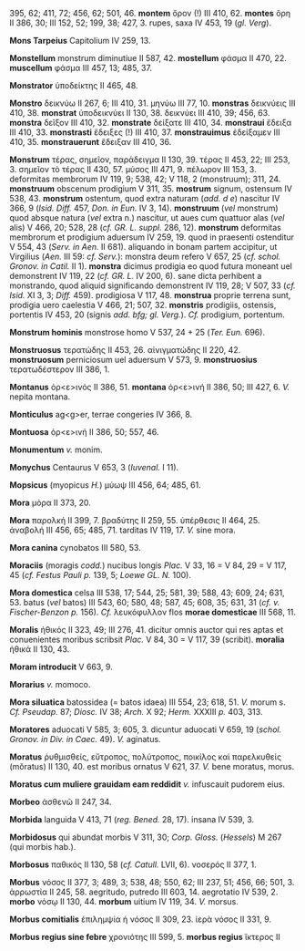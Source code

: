 395, 62; 411, 72; 456, 62; 501, 46. **montem** ὄρον (!) III 410, 62.
**montes** ὄρη II 386, 30; III 152, 52; 199, 38; 427, 3. rupes, saxa IV
453, 19 (*gl. Verg*).

**Mons Tarpeius** Capitolium IV 259, 13.

**Monstellum** monstrum diminutiue II 587, 42. **mostellum** φάσμα II
470, 22. **muscellum** φάσμα III 457, 13; 485, 37.

**Monstrator** ὑποδείκτης II 465, 48.

**Monstro** δεικνύω II 267, 6; III 410, 31. μηνύω III 77, 10.
**monstras** δεικνύεις III 410, 38. **monstrat** ὑποδεικνύει II 130, 38.
δεικνύει III 410, 39; 456, 63. **monstra** δεῖξον III 410, 32.
**monstrate** δείξατε III 410, 34. **monstraui** ἔδειξα III 410, 33.
**monstrasti** ἔδειξες (!) III 410, 37. **monstrauimus** ἐδείξαμεν III
410, 35. **monstrauerunt** ἔδειξαν III 410, 36.

**Monstrum** τέρας, σημεῖον, παράδειγμα II 130, 39. τέρας II 453, 22;
III 253, 3. σημεῖον τὸ τέρας II 430, 57. μύσος III 471, 9. πέλωρον III
153, 3. deformitas membrorum IV 119, 9; 538, 42; V 118, 2 (monstruum);
311, 24. **monstruum** obscenum prodigium V 311, 35. **mostrum** signum,
ostensum IV 538, 43. **monstrum** ostentum, quod extra naturam (*add. d
e*) nascitur IV 366, 9 (*Isid. Diff.* 457, *Don. in Eun.* IV 3, 14).
**monstruum** (*vel* monstrum) quod absque natura (*vel* extra n.)
nascitur, ut aues cum quattuor alas (*vel* alis) V 466, 20; 528, 28
(*cf. GR. L. suppl.* 286, 12). **monstrum** deformitas membrorum et
prodigium aduersum IV 259, 19. quod in praesenti ostenditur V 554, 43
(*Serv. in Aen.* II 681). aliquando in bonam partem accipitur, ut
Virgilius (*Aen.* III 59: *cf. Serv.*): monstra deum refero V 657, 25
(*cf. schol. Gronov. in Catil.* II 1). **monstra** dicimus prodigia eo
quod futura moneant uel demonstrent IV 119, 22 (*cf. GR. L.* IV 200, 6).
sane dicta perhibent a monstrando, quod aliquid significando demonstrent
IV 119, 28; V 507, 33 (*cf. Isid.* XI 3, 3; *Diff.* 459). prodigiosa V
117, 48. **monstrua** proprie terrena sunt, prodigia uero caelestia V
466, 21; 507, 32. **monstris** prodigiis, ostensis, portentis IV 453, 20
(signis *add. bfg; gl. Verg.*). *Cf.* prodigium, portentum.

**Monstrum hominis** monstrose homo V 537, 24 + 25 (*Ter. Eun.* 696).

**Monstruosus** τερατώδης II 453, 26. αἰνιγματώδης II 220, 42.
**monstruosum** perniciosum uel aduersum V 573, 9. **monstruosius**
τερατωδέστερον III 386, 1.

**Montanus** ὀρ\<ε\>ινός II 386, 51. **montana** ὀρ\<ε\>ινή II 386, 50;
III 427, 6. *V.* nepita montana.

**Monticulus** ag\<g\>er, terrae congeries IV 366, 8.

**Montuosa** ὀρ\<ε\>ινή II 386, 50; 557, 46.

**Monumentum** *v.* monim.

**Monychus** Centaurus V 653, 3 (*Iuvenal.* I 11).

**Mopsicus** (myopicus *H.*) μύωψ III 456, 64; 485, 61.

**Mora** μόρα II 373, 20.

**Mora** παρολκή II 399, 7. βραδύτης II 259, 55. ὑπέρθεσις II 464, 25.
ἀναβολή III 456, 65; 485, 71. tarditas IV 119, 17. *V.* sine mora.

**Mora canina** cynobatos III 580, 53.

**Moraciis** (moragis *codd.*) nucibus longis *Plac.* V 33, 16 = V 84,
29 = V 117, 45 (*cf. Festus Pauli p.* 139, 5; *Loewe GL. N.* 100).

**Mora domestica** celsa III 538, 17; 544, 25; 581, 39; 588, 43; 609,
24; 631, 53. batus (*vel* batos) III 543, 60; 580, 48; 587, 45; 608, 35;
631, 31 (*cf. v. Fischer-Benzon p.* 156). *Cf.* λευκόφυλλον flos **morae
domesticae** III 568, 11.

**Moralis** ἠθικός II 323, 49; III 276, 41. dicitur omnis auctor qui res
aptas et conuenientes moribus scribsit *Plac.* V 84, 30 = V 117, 39
(scribit). **moralia** ἠθικά II 130, 43.

**Moram introducit** V 663, 9.

**Morarius** *v.* momoco.

**Mora siluatica** batossidea (= batos idaea) III 554, 23; 618, 51. *V.*
morum s. *Cf. Pseudap.* 87; *Diosc.* IV 38; *Arch.* X 92; *Herm.* XXXIII
*p.* 403, 313.

**Moratores** aduocati V 585, 3; 605, 3. dicuntur aduocati V 659, 19
(*schol. Gro­nov. in Div. in Caec.* 49). *V.* aginatus.

**Moratus** ῥυθμισθείς, εὔτροπος, πολύτροπος, ποικίλος καὶ παρελκυθείς
(mŏratus) II 130, 40. est moribus ornatus V 621, 37. *V.* bene moratus,
morus.

**Moratus cum muliere grauidam eam reddidit** *v.* infuscauit pudorem
eius.

**Morbeo** ἀσθενῶ II 247, 34.

**Morbida** languida V 413, 71 (*reg. Bened.* 28, 17). insana IV 539,
3.

**Morbidosus** qui abundat morbis V 311, 30; *Corp. Gloss.* (*Hessels*)
M 267 (qui morbis hab.).

**Morbosus** παθικός II 130, 58 (*cf. Catull.* LVII, 6). νοσερός II
377, 1.

**Morbus** νόσος II 377, 3; 489, 3; 538, 48; 550, 62; III 237, 51; 456,
66; 501, 3. ἀρρωστία II 245, 58. aegritudo, putredo III 603, 14.
aegrotatio IV 539, 2. **morbo** νόσῳ II 130, 44. **morbum** uitium IV
119, 34. *V.* morsus.

**Morbus comitialis** ἐπιλημψία ἡ νόσος II 309, 23. ἱερὰ νόσος II 331,
9.

**Morbus regius sine febre** χρονιότης III 599, 5. **morbus regius**
ἴκτερος II
